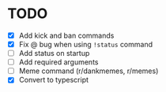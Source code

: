 # TODO

-   [x] Add kick and ban commands
-   [x] Fix @ bug when using `!status` command
-   [ ] Add status on startup
-   [ ] Add required arguments
-   [ ] Meme command (r/dankmemes, r/memes)
-   [x] Convert to typescript

